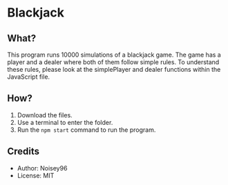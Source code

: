 # Blackjack

## What?

This program runs 10000 simulations of a blackjack game. The game has a player and a dealer where both of them follow simple rules. To understand these rules, please look at the simplePlayer and dealer functions within the JavaScript file.

## How?

1. Download the files.
2. Use a terminal to enter the folder.
3. Run the `npm start` command to run the program.

## Credits

-   Author: Noisey96
-   License: MIT
